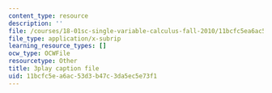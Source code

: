 ```yaml
---
content_type: resource
description: ''
file: /courses/18-01sc-single-variable-calculus-fall-2010/11bcfc5ea6ac53d3b47c3da5ec5e73f1_XRkgBWbWvg4.vtt
file_type: application/x-subrip
learning_resource_types: []
ocw_type: OCWFile
resourcetype: Other
title: 3play caption file
uid: 11bcfc5e-a6ac-53d3-b47c-3da5ec5e73f1
---
```

